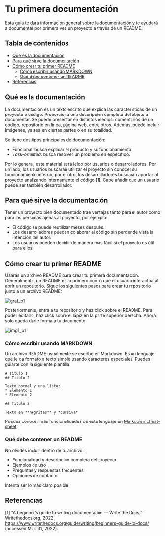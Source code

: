 # Tu primera documentación

Esta guía te dará información general sobre la documentación y te ayudará a documentar por primera vez un proyecto a través de un README.

## Tabla de contenidos

* [Qué es la documentación](#qué-es-la-documentación)
* [Para qué sirve la documentación](#para-qué-sirve-la-documentación)
* [Cómo crear tu primer README](#cómo-crear-tu-primer-readme)
  * [Cómo escribir usando MARKDOWN](#cómo-escribir-usando-markdown)
  * [Qué debe contener un README](#qué-debe-contener-un-readme)
* [Referencias](#referencias)

## Qué es la documentación

La documentación es un texto escrito que explica las características de un proyecto o código. Proporciona una descripción completa del objeto a documentar. Se puede presentar en distintos medios: comentarios de un código, repositorio en línea, página web, entre otros. Además, puede incluir imágenes, ya sea en ciertas partes o en su totalidad.

Se tiene dos tipos principales de documentación:
* Funcional: busca explicar el producto y su funcionamiento.
* *Task-oriented*: busca resolver un problema en específico.

Por lo general, este material será leído por usuarios o desarrolladores. Por un lado, los usuarios buscarán utilizar el proyecto sin conocer su funcionamiento interno, por el otro, los desarrolladores buscarán aportar al proyecto analizando internamente el código [1]. Cabe añadir que un usuario puede ser también desarrollador.

## Para qué sirve la documentación

Tener un proyecto bien documentado trae ventajas tanto para el autor como para las personas ajenas al proyecto, por ejemplo:
* El código se puede reutilizar meses después.
* Los desarrolladores pueden colaborar al código sin perder de vista la intención del autor.
* Los usuarios pueden decidir de manera más fácil si el proyecto es útil para ellos.

## Cómo crear tu primer README

Usarás un archivo README para crear tu primera documentación. Generalmente, un README es lo primero con lo que el usuario interactúa al abrir un repositorio. Sigue los siguientes pasos para crear tu repositorio junto a un archivo README:

![graf_p1](https://user-images.githubusercontent.com/70402438/160968390-7796f555-4961-4133-8ed6-0eddd3dd3aee.png)

Posteriormente, entra a tu repositorio y haz click sobre el README. Para poder editarlo, haz click sobre el lápiz en la parte superior derecha. Ahora solo queda darle forma a tu documento.

![img1_p1](https://user-images.githubusercontent.com/70402438/160965235-de672e9d-c276-4524-9765-e4c639ec0665.png)

### Cómo escribir usando MARKDOWN

Un archivo README usualmente se escribe en Markdown. Es un lenguaje que le da formato a texto simple usando caracteres especiales. Puedes guiarte con la siguiente plantilla:

```
# Titulo 1
## Titulo 2

Texto normal y una lista:
* Elemento 1
* Elemento 2

## Titulo 2

Texto en **negritas** y *cursiva*
```

Puedes conocer más funcionalidades de este lenguaje en [Markdown cheat-sheet](https://www.markdownguide.org/cheat-sheet/).

### Qué debe contener un README

No olvides incluir dentro de tu archivo:
* Funcionalidad y descripción completa del proyecto
* Ejemplos de uso
* Preguntas y respuestas frecuentes
* Opciones de contacto

Intenta ser lo más claro posible.

## Referencias

[1] “A beginner’s guide to writing documentation — Write the Docs,” Writethedocs.org, 2022. https://www.writethedocs.org/guide/writing/beginners-guide-to-docs/ (accessed Mar. 31, 2022).
